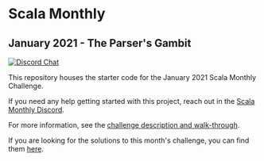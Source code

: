 # Scala Monthly
## January 2021 - The Parser's Gambit

[![Discord Chat](https://img.shields.io/discord/793699402463969291.svg)](https://discord.gg/eAyJ9wAH4W)

This repository houses the starter code for the January 2021 Scala Monthly Challenge.

If you need any help getting started with this project, reach out in the [Scala Monthly Discord](https://discord.gg/eAyJ9wAH4W).

For more information, see the [challenge description and walk-through](https://scalamonthly.com/post/january-2021-the-parser's-gambit/).

If you are looking for the solutions to this month's challenge, you can find them [here](https://github.com/ScalaMonthly/2021-january-solution).
